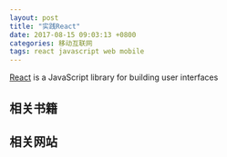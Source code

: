 ```yaml
---
layout: post
title: "实践React"
date: 2017-08-15 09:03:13 +0800
categories: 移动互联网
tags: react javascript web mobile
---
```


[React](https://reactjs.org/) is a JavaScript library for building user interfaces

## 相关书籍



## 相关网站

